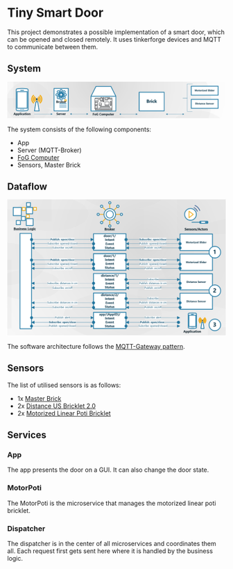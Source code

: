 # Tiny Smart Door

This project demonstrates a possible implementation of a smart door, which can be opened and closed remotely. It uses tinkerforge devices and MQTT to communicate between them.

## System
![System Overview](https://github.com/yruefenacht/tiny-smart-door/blob/master/thumbnail/smart-door-system.png)

The system consists of the following components:
* App
* Server (MQTT-Broker)
* [FoG Computer](https://en.wikipedia.org/wiki/Fog_computing)
* Sensors, Master Brick

## Dataflow
![Dataflow](https://github.com/yruefenacht/tiny-smart-door/blob/master/thumbnail/smart-door-dataflow.png)

The software architecture follows the [MQTT-Gateway pattern](https://github.com/knr1/ch.quantasy.iot.mqtt.gateway.tutorial).

## Sensors

The list of utilised sensors is as follows:
- 1x [Master Brick](https://www.tinkerforge.com/de/doc/Hardware/Bricks/Master_Brick.html#master-brick) 
- 2x [Distance US Bricklet 2.0](https://www.tinkerforge.com/de/doc/Hardware/Bricklets/Distance_US_V2.html)
- 2x [Motorized Linear Poti Bricklet](https://www.tinkerforge.com/de/doc/Hardware/Bricklets/Motorized_Linear_Poti.html)

## Services

### App

The app presents the door on a GUI. It can also change the door state.

### MotorPoti

The MotorPoti is the microservice that manages the motorized linear poti bricklet.

### Dispatcher

The dispatcher is in the center of all microservices and coordinates them all.
Each request first gets sent here where it is handled by the business logic.
